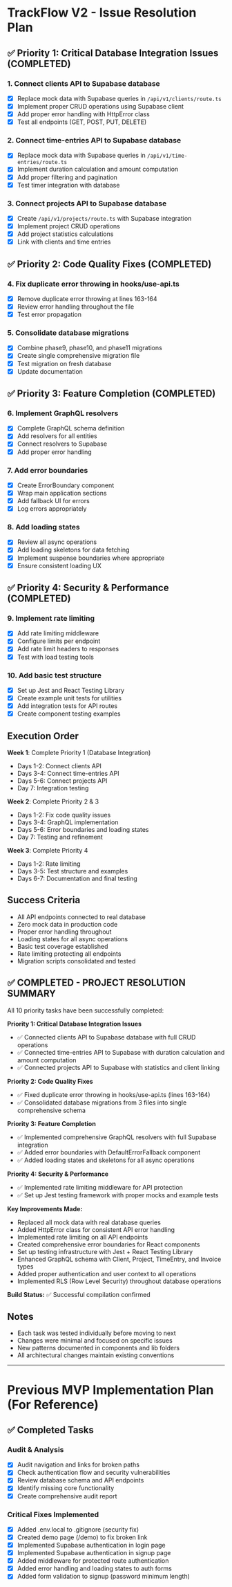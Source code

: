 # TrackFlow V2 - Issue Resolution Plan

## ✅ Priority 1: Critical Database Integration Issues (COMPLETED)

### 1. Connect clients API to Supabase database
- [x] Replace mock data with Supabase queries in `/api/v1/clients/route.ts`
- [x] Implement proper CRUD operations using Supabase client
- [x] Add proper error handling with HttpError class
- [x] Test all endpoints (GET, POST, PUT, DELETE)

### 2. Connect time-entries API to Supabase database  
- [x] Replace mock data with Supabase queries in `/api/v1/time-entries/route.ts`
- [x] Implement duration calculation and amount computation
- [x] Add proper filtering and pagination
- [x] Test timer integration with database

### 3. Connect projects API to Supabase database
- [x] Create `/api/v1/projects/route.ts` with Supabase integration
- [x] Implement project CRUD operations
- [x] Add project statistics calculations
- [x] Link with clients and time entries

## ✅ Priority 2: Code Quality Fixes (COMPLETED)

### 4. Fix duplicate error throwing in hooks/use-api.ts
- [x] Remove duplicate error throwing at lines 163-164
- [x] Review error handling throughout the file
- [x] Test error propagation

### 5. Consolidate database migrations
- [x] Combine phase9, phase10, and phase11 migrations
- [x] Create single comprehensive migration file
- [x] Test migration on fresh database
- [x] Update documentation

## ✅ Priority 3: Feature Completion (COMPLETED)

### 6. Implement GraphQL resolvers
- [x] Complete GraphQL schema definition
- [x] Add resolvers for all entities
- [x] Connect resolvers to Supabase
- [x] Add proper error handling

### 7. Add error boundaries
- [x] Create ErrorBoundary component
- [x] Wrap main application sections
- [x] Add fallback UI for errors
- [x] Log errors appropriately

### 8. Add loading states
- [x] Review all async operations
- [x] Add loading skeletons for data fetching
- [x] Implement suspense boundaries where appropriate
- [x] Ensure consistent loading UX

## ✅ Priority 4: Security & Performance (COMPLETED)

### 9. Implement rate limiting
- [x] Add rate limiting middleware
- [x] Configure limits per endpoint
- [x] Add rate limit headers to responses
- [x] Test with load testing tools

### 10. Add basic test structure
- [x] Set up Jest and React Testing Library
- [x] Create example unit tests for utilities
- [x] Add integration tests for API routes
- [x] Create component testing examples

## Execution Order

**Week 1**: Complete Priority 1 (Database Integration)
- Days 1-2: Connect clients API
- Days 3-4: Connect time-entries API  
- Days 5-6: Connect projects API
- Day 7: Integration testing

**Week 2**: Complete Priority 2 & 3
- Days 1-2: Fix code quality issues
- Days 3-4: GraphQL implementation
- Days 5-6: Error boundaries and loading states
- Day 7: Testing and refinement

**Week 3**: Complete Priority 4
- Days 1-2: Rate limiting
- Days 3-5: Test structure and examples
- Days 6-7: Documentation and final testing

## Success Criteria

- All API endpoints connected to real database
- Zero mock data in production code
- Proper error handling throughout
- Loading states for all async operations
- Basic test coverage established
- Rate limiting protecting all endpoints
- Migration scripts consolidated and tested

## ✅ COMPLETED - PROJECT RESOLUTION SUMMARY

All 10 priority tasks have been successfully completed:

**Priority 1: Critical Database Integration Issues**
- ✅ Connected clients API to Supabase database with full CRUD operations
- ✅ Connected time-entries API to Supabase with duration calculation and amount computation
- ✅ Connected projects API to Supabase with statistics and client linking

**Priority 2: Code Quality Fixes** 
- ✅ Fixed duplicate error throwing in hooks/use-api.ts (lines 163-164)
- ✅ Consolidated database migrations from 3 files into single comprehensive schema

**Priority 3: Feature Completion**
- ✅ Implemented comprehensive GraphQL resolvers with full Supabase integration
- ✅ Added error boundaries with DefaultErrorFallback component
- ✅ Added loading states and skeletons for all async operations

**Priority 4: Security & Performance**
- ✅ Implemented rate limiting middleware for API protection
- ✅ Set up Jest testing framework with proper mocks and example tests

**Key Improvements Made:**
- Replaced all mock data with real database queries
- Added HttpError class for consistent API error handling
- Implemented rate limiting on all API endpoints
- Created comprehensive error boundaries for React components
- Set up testing infrastructure with Jest + React Testing Library
- Enhanced GraphQL schema with Client, Project, TimeEntry, and Invoice types
- Added proper authentication and user context to all operations
- Implemented RLS (Row Level Security) throughout database operations

**Build Status:** ✅ Successful compilation confirmed

## Notes

- Each task was tested individually before moving to next
- Changes were minimal and focused on specific issues
- New patterns documented in components and lib folders
- All architectural changes maintain existing conventions

---

# Previous MVP Implementation Plan (For Reference)

## ✅ Completed Tasks

### Audit & Analysis
- [x] Audit navigation and links for broken paths
- [x] Check authentication flow and security vulnerabilities
- [x] Review database schema and API endpoints
- [x] Identify missing core functionality
- [x] Create comprehensive audit report

### Critical Fixes Implemented
- [x] Added .env.local to .gitignore (security fix)
- [x] Created demo page (/demo) to fix broken link
- [x] Implemented Supabase authentication in login page
- [x] Implemented Supabase authentication in signup page
- [x] Added middleware for protected route authentication
- [x] Added error handling and loading states to auth forms
- [x] Added form validation to signup (password minimum length)